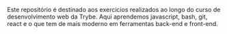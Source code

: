 Este repositório é destinado aos exercicios realizados ao longo do curso de desenvolvimento web da Trybe. Aqui aprendemos javascript, bash, git, react e o que tem de mais moderno em ferramentas back-end e front-end.

